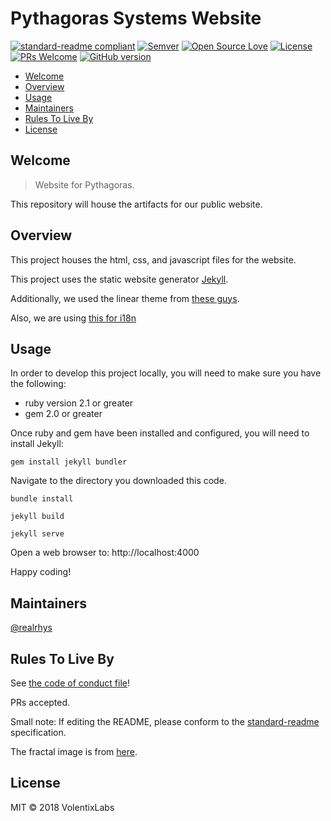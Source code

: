 # Pythagoras Systems Website

[![standard-readme compliant](https://img.shields.io/badge/standard--readme-OK-green.svg?style=flat-square)](https://github.com/RichardLitt/standard-readme)
[![Semver](http://img.shields.io/SemVer/2.0.0.png)](http://semver.org/spec/v2.0.0.html)
[![Open Source Love](https://badges.frapsoft.com/os/v1/open-source.svg?v=102)](https://github.com/ellerbrock/open-source-badge/)
[![License](https://badges.frapsoft.com/os/mit/mit.svg?v=102)](https://github.com/ellerbrock/open-source-badge/)
[![PRs Welcome](https://img.shields.io/badge/PRs-welcome-brightgreen.svg?style=flat-square)](http://makeapullrequest.com)
[![GitHub version](https://badge.fury.io/gh/boennemann%2Fbadges.svg)](http://badge.fury.io/gh/boennemann%2Fbadges)


  * [Welcome](#welcome)
  * [Overview](#overview)
  * [Usage](#usage)
  * [Maintainers](#maintainers)
  * [Rules To Live By](#rules-to-live-by)
  * [License](#license)

## Welcome

> Website for Pythagoras.

This repository will house the artifacts for our public website. 

## Overview

This project houses the html, css, and javascript files for the website.

This project uses the static website generator [Jekyll](https://jekyllrb.com/).

Additionally, we used the linear theme from [these guys](http://themes.jekyllrc.org/linear/).

Also, we are using [this for i18n](https://github.com/untra/polyglot)

## Usage

In order to develop this project locally, you will need to make sure you have the following:
  * ruby version 2.1 or greater
  * gem 2.0 or greater

Once ruby and gem have been installed and configured, you will need to install Jekyll:

```
gem install jekyll bundler
```

Navigate to the directory you downloaded this code.

```
bundle install
```

```
jekyll build
```

```
jekyll serve
```

Open a web browser to: http://localhost:4000

Happy coding!

## Maintainers

[@realrhys](https://github.com/realrhys)

## Rules To Live By

See [the code of conduct file](code-of-conduct.md)!

PRs accepted.

Small note: If editing the README, please conform to the [standard-readme](https://github.com/RichardLitt/standard-readme) specification.

The fractal image is from [here](https://michaelheasell.com/blog/2014/10/14/functional-fractals/).

## License

MIT © 2018 VolentixLabs
